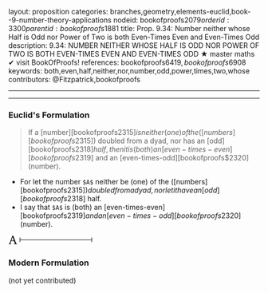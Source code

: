 layout: proposition
categories: branches,geometry,elements-euclid,book--9-number-theory-applications
nodeid: bookofproofs$2079
orderid: 3300
parentid: bookofproofs$1881
title: Prop. 9.34: Number neither whose Half is Odd nor Power of Two is both Even-Times Even and Even-Times Odd
description: 9.34: NUMBER NEITHER WHOSE HALF IS ODD NOR POWER OF TWO IS BOTH EVEN-TIMES EVEN AND EVEN-TIMES ODD &#9733; master maths &#10004; visit BookOfProofs!
references: bookofproofs$6419,bookofproofs$6908
keywords: both,even,half,neither,nor,number,odd,power,times,two,whose
contributors: @Fitzpatrick,bookofproofs

---


---

### Euclid's Formulation

> If a [number][bookofproofs$2315] is neither (one) of the ([numbers][bookofproofs$2315]) doubled from a dyad, nor has an [odd][bookofproofs$2318] half, then it is (both) an [even-times-even][bookofproofs$2319] and an [even-times-odd][bookofproofs$2320] (number).
* For let the number `$A$` neither be (one) of the ([numbers][bookofproofs$2315]) doubled from a dyad, nor let it have an [odd][bookofproofs$2318] half.
* I say that `$A$` is (both) an [even-times-even][bookofproofs$2319] and an [even-times-odd][bookofproofs$2320] (number).

![fig33e](https://github.com/bookofproofs/bookofproofs.github.io/blob/main/_sources/_assets/images/euclid/Book09/fig33e.png?raw=true)



### Modern Formulation

(not yet contributed)
